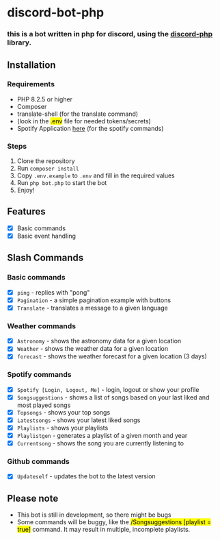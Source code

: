 # discord-bot-php

### this is a bot written in php for discord, using the [discord-php](https://github.com/discord-php/DiscordPHP) library.

## Installation

### Requirements

- PHP 8.2.5 or higher
- Composer
- translate-shell (for the translate command)
- (look in the <mark>.env</mark> file for needed tokens/secrets)
- Spotify Application [here](https://developer.spotify.com/dashboard/applications) (for the spotify commands)

### Steps

1. Clone the repository
2. Run `composer install`
3. Copy `.env.example` to `.env` and fill in the required values
4. Run `php bot.php` to start the bot
5. Enjoy!

## Features

- [x] Basic commands
- [x] Basic event handling

## Slash Commands

### Basic commands
- [x] `ping` - replies with "pong"
- [x] `Pagination` - a simple pagination example with buttons
- [x] `Translate` - translates a message to a given language

### Weather commands
- [x] `Astronomy` - shows the astronomy data for a given location
- [x] `Weather` - shows the weather data for a given location
- [x] `forecast` - shows the weather forecast for a given location (3 days)

### Spotify commands
- [x] `Spotify [Login, Logout, Me]` - login, logout or show your profile
- [x] `Songsuggestions` - shows a list of songs based on your last liked and most played songs
- [x] `Topsongs` - shows your top songs
- [x] `Latestsongs` - shows your latest liked songs
- [x] `Playlists` - shows your playlists
- [x] `Playlistgen` - generates a playlist of a given month and year
- [x] `Currentsong` - shows the song you are currently listening to

### Github commands

- [x] `Updateself` - updates the bot to the latest version

## Please note

- This bot is still in development, so there might be bugs
- Some commands will be buggy, like the <mark>/Songsuggestions [playlist = true]</mark> command. It may result in multiple, incomplete playlists.


